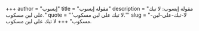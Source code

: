 +++
author = "إيسوب"
title = "مقولة إيسوب"
description = "مقولة إيسوب: لا تبك على لبن مسكوب."
quote = '''لا تبك على لبن مسكوب.'''
slug = "لا-تبك-على-لبن-مسكوب"
+++
لا تبك على لبن مسكوب.
